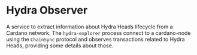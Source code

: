 # Hydra Observer

A service to extract information about Hydra Heads lifecycle from a Cardano network. The `hydra-explorer` process connect to a cardano-node using the `ChainSync` protocol and observes transactions related to Hydra Heads, providing some details about those.
